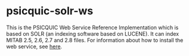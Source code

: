 # psicquic-solr-ws

This is the PSICQUIC Web Service Reference Implementation which is based on SOLR (an indexing software based on LUCENE). It can index MITAB 2.5, 2.6, 2.7 and 2.8 files. For information about how to install the web service, see [here](http://psicquic.github.io/HowToInstallPsicquicSolr.html). 
